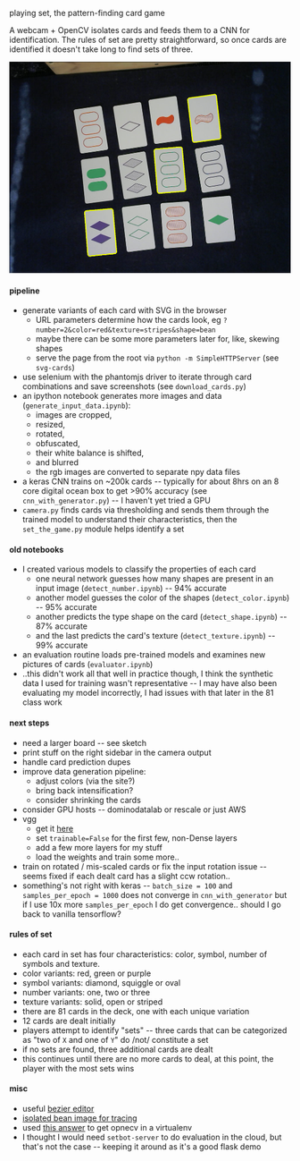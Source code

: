 playing set, the pattern-finding card game

A webcam + OpenCV isolates cards and feeds them to a CNN for identification.
The rules of set are pretty straightforward, so once cards are identified it
doesn't take long to find sets of three.

![gameplay](play.png)


#### pipeline
* generate variants of each card with SVG in the browser
  * URL parameters determine how the cards look, eg `?number=2&color=red&texture=stripes&shape=bean`
  * maybe there can be some more parameters later for, like, skewing shapes
  * serve the page from the root via `python -m SimpleHTTPServer` (see `svg-cards`)
* use selenium with the phantomjs driver to iterate through card combinations
and save screenshots (see `download_cards.py`)
* an ipython notebook generates more images and data (`generate_input_data.ipynb`):
  * images are cropped,
  * resized,
  * rotated,
  * obfuscated,
  * their white balance is shifted,
  * and blurred
  * the rgb images are converted to separate npy data files
* a keras CNN trains on ~200k cards --
typically for about 8hrs on an 8 core digital ocean box to get >90% accuracy
(see `cnn_with_generator.py`) -- I haven't yet tried a GPU
* `camera.py` finds cards via thresholding
and sends them through the trained model to understand their characteristics,
then the `set_the_game.py` module helps identify a set


#### old notebooks
* I created various models to classify the properties of each card
  * one neural network guesses how many shapes are present in an input image
  (`detect_number.ipynb`) -- 94% accurate
  * another model guesses the color of the shapes (`detect_color.ipynb`) -- 95% accurate
  * another predicts the type shape on the card (`detect_shape.ipynb`) -- 87% accurate
  * and the last predicts the card's texture (`detect_texture.ipynb`) -- 99% accurate
* an evaluation routine loads pre-trained models and examines new pictures of cards
(`evaluator.ipynb`)
* ..this didn't work all that well in practice though,
I think the synthetic data I used for training wasn't representative --
I may have also been evaluating my model incorrectly, I had issues with that
later in the 81 class work


#### next steps
* need a larger board -- see sketch
* print stuff on the right sidebar in the camera output
* handle card prediction dupes
* improve data generation pipeline:
  * adjust colors (via the site?)
  * bring back intensification?
  * consider shrinking the cards
* consider GPU hosts -- dominodatalab or rescale or just AWS
* vgg
  * get it [here](https://gist.github.com/baraldilorenzo/07d7802847aaad0a35d3)
  * set `trainable=False` for the first few, non-Dense layers
  * add a few more layers for my stuff
  * load the weights and train some more..
* train on rotated / mis-scaled cards or fix the input rotation issue --
seems fixed if each dealt card has a slight ccw rotation..
* something's not right with keras -- `batch_size = 100` and `samples_per_epoch = 1000`
does not converge in `cnn_with_generator` but if I use 10x more `samples_per_epoch`
I do get convergence.. should I go back to vanilla tensorflow?


#### rules of set
* each card in set has four characteristics:
color, symbol, number of symbols and texture.
* color variants: red, green or purple
* symbol variants: diamond, squiggle or oval
* number variants: one, two or three
* texture variants: solid, open or striped
* there are 81 cards in the deck, one with each unique variation
* 12 cards are dealt initially
* players attempt to identify "sets" --
three cards that can be categorized as "two of `X` and one of `Y`" do /not/ constitute a set
* if no sets are found, three additional cards are dealt
* this continues until there are no more cards to deal,
at this point, the player with the most sets wins


#### misc
* useful [bezier editor](http://www.victoriakirst.com/beziertool)
* [isolated bean image for tracing](http://i.imgur.com/U9k6OMR.png)
* used [this answer](http://stackoverflow.com/a/12043136/232638) to get opnecv in a virtualenv
* I thought I would need `setbot-server` to do evaluation in the cloud,
but that's not the case -- keeping it around as it's a good flask demo
